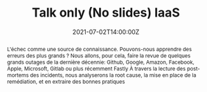 ---
title: Talk only (No slides) IaaS

event: Riviera DEV 2021
event_url: https://2021.rivieradev.fr/session/1028

location: Lac Perrin (Base nautique)
address:
  street: 131 Chemin du Lac
  city: Roquebrune sur Argens
  region: Var
  postcode: '83520'
  country: France

summary: Fastly a eu un outage 8/6/21, que pouvons-nous apprendre de ce dernier ?
abstract: "L'échec comme une source de connaissance. Pouvons-nous apprendre des erreurs des plus grands ?
Nous allons, pour cela, faire la revue de quelques grands outages de la dernière décennie: Github, Google, Amazon, Facebook, Apple, Microsoft, Gitlab ou plus récemment Fastly À travers la lecture des post-mortems des incidents, nous analyserons la root cause, la mise en place de la remédiation, et en extraire des bonnes pratiques"

date: "2021-07-02T14:00:00Z"
date_end: "2021-07-02T14:50:00Z"
all_day: false

publishDate: "2021-07-02T15:00:00Z"

authors: [David Aparicio]
tags: [SRE]

featured: true

image:
  caption: 'Image credit: **Official Event Picture** (#183)'
  focal_point: Right

links:
url_code: ""
url_pdf: ""
url_slides: ""
url_video: ""

slides: ""
projects: []
---